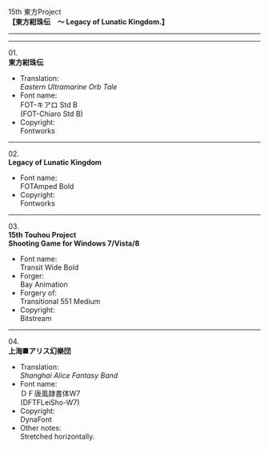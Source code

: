 15th 東方Project  
**【東方紺珠伝　～ Legacy of Lunatic Kingdom.】**

---  
---

01\.  
**東方紺珠伝**
  - Translation:  
*Eastern Ultramarine Orb Tale*
  - Font name:  
FOT-キアロ Std B  
(FOT-Chiaro Std B)
  - Copyright:  
Fontworks

---

02\.  
**Legacy of Lunatic Kingdom**
  - Font name:  
FOTAmped Bold
  - Copyright:  
Fontworks

---

03\.  
**15th Touhou Project**  
**Shooting Game for Windows 7/Vista/8**
  - Font name:  
Transit Wide Bold
  - Forger:  
Bay Animation
  - Forgery of:  
Transitional 551 Medium
  - Copyright:  
Bitstream

---

04\.  
**上海■アリス幻樂団**
  - Translation:  
*Shanghai Alice Fantasy Band*
  - Font name:  
ＤＦ唐風隷書体W7  
(DFTFLeiSho-W7)
  - Copyright:  
DynaFont
  - Other notes:  
Stretched horizontally.
